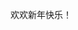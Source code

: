 欢欢新年快乐！
<html lang="zh-cn">
<head>
    <meta charset="UTF-8">
    <meta name="viewport" content="width=device-width, initial-scale=1.0">
    <title>浪漫烟花效果</title>
    <style>
        @import url('https://fonts.googleapis.com/css2?family=Zhi+Mang+Xing&display=swap'); /* 引入行楷字体 */
        
        body {
            margin: 0;
            overflow: hidden;
            background-color: #000; /* 背景为黑色 */
            display: flex;
            justify-content: center;
            align-items: center;
            height: 100vh;
            position: relative;
            flex-direction: column;
        }
        canvas {
            display: block;
            width: 100%;
            height: 100%;
        }
        #controls {
            position: absolute;
            bottom: 20px;
            display: flex;
            gap: 10px;
        }
        .controlButton {
            padding: 8px 16px;
            background-color: #ff4081;
            color: white;
            border: none;
            border-radius: 20px;
            box-shadow: 0 2px 4px rgba(0, 0, 0, 0.1);
            cursor: pointer;
            z-index: 10;
            font-size: 14px;
            font-family: 'Zhi Mang Xing', cursive;
            transition: background-color 0.3s, transform 0.3s;
        }
        .controlButton:hover {
            background-color: #ff79a6;
            transform: scale(1.1);
        }
        #backgroundText, #newYearText {
            position: absolute;
            left: 50%;
            transform: translate(-50%, -50%);
            font-size: 10vw; /* 使用相对单位以适应不同屏幕 */
            font-family: 'Zhi Mang Xing', cursive; /* 使用行楷字体 */
            background: linear-gradient(45deg, #ff0000, #ff7f00, #ffff00, #00ff00, #0000ff, #4b0082, #8b00ff);
            -webkit-background-clip: text;
            color: transparent;
            z-index: 1;
            text-align: center;
            opacity: 0;
            transition: opacity 2s ease-in-out; /* 添加淡入淡出效果 */
        }
        #backgroundText {
            top: 40%;
        }
        #newYearText {
            top: 60%;
        }
    </style>
</head>
<body>
    <div id="backgroundText">欢欢</div>
    <div id="newYearText">新年快乐</div>
    <canvas id="fireworksCanvas"></canvas>
    <audio id="fireworkSound" src="firework.mp3"></audio>
    <div id="controls">
        <button class="controlButton" id="toggleButton">开始烟花</button>
        <button class="controlButton" id="type1Button">普通烟花</button>
        <button class="controlButton" id="type2Button">大烟花</button>
        <button class="controlButton" id="type3Button">小烟花</button>
        <button class="controlButton" id="type4Button">特殊烟花</button>
    </div>
    <script>
        const canvas = document.getElementById('fireworksCanvas');
        const ctx = canvas.getContext('2d');
        const fireworkSound = document.getElementById('fireworkSound');
        const toggleButton = document.getElementById('toggleButton');
        const type1Button = document.getElementById('type1Button');
        const type2Button = document.getElementById('type2Button');
        const type3Button = document.getElementById('type3Button');
        const type4Button = document.getElementById('type4Button');
        const backgroundText = document.getElementById('backgroundText');
        const newYearText = document.getElementById('newYearText');
        let fireworks = [];
        let particles = [];
        const colors = ['#FF1461', '#18FF92', '#5A87FF', '#FBF38C'];
        let fireworkCount = 0;
        let isFireworksActive = false;
        let hue = 0;
        let fireworkType = 0; // 当前烟花类型

        canvas.width = window.innerWidth;
        canvas.height = window.innerHeight;

        toggleButton.addEventListener('click', () => {
            isFireworksActive = !isFireworksActive;
            toggleButton.textContent = isFireworksActive ? '停止烟花' : '开始烟花';
            if (isFireworksActive) {
                setTimeout(() => {
                    backgroundText.style.opacity = 1;
                }, 3000); // 3秒后显示“欢欢”
                setTimeout(() => {
                    newYearText.style.opacity = 1;
                }, 9000); // 9秒后显示“新年快乐”
            } else {
                backgroundText.style.opacity = 0;
                newYearText.style.opacity = 0;
            }
        });

        type1Button.addEventListener('click', () => fireworkType = 0);
        type2Button.addEventListener('click', () => fireworkType = 1);
        type3Button.addEventListener('click', () => fireworkType = 2);
        type4Button.addEventListener('click', () => fireworkType = 3);

        class Firework {
            constructor(x, y, targetX, targetY) {
                this.x = x;
                this.y = y;
                this.targetX = targetX;
                this.targetY = targetY;
                this.distanceToTarget = this.calculateDistance(x, y, targetX, targetY);
                this.distanceTraveled = 0;
                this.coordinates = [];
                this.coordinateCount = 3;
                while (this.coordinateCount--) {
                    this.coordinates.push([this.x, this.y]);
                }
                this.angle = Math.atan2(targetY - y, targetX - x);
                this.speed = 1; // 调整速度更慢
                this.acceleration = 1.02; // 调整加速度
                this.brightness = Math.random() * 50 + 50;
                this.targetRadius = 1;
            }

            calculateDistance(x1, y1, x2, y2) {
                const xDistance = x2 - x1;
                const yDistance = y2 - y1;
                return Math.sqrt(Math.pow(xDistance, 2) + Math.pow(yDistance, 2));
            }

            update(index) {
                this.coordinates.pop();
                this.coordinates.unshift([this.x, this.y]);

                if (this.targetRadius < 8) {
                    this.targetRadius += 0.3;
                } else {
                    this.targetRadius = 1;
                }

                this.speed *= this.acceleration;

                const vx = Math.cos(this.angle) * this.speed;
                const vy = Math.sin(this.angle) * this.speed;
                this.distanceTraveled = this.calculateDistance(this.x, this.y, this.x + vx, this.y + vy);

                if (this.distanceTraveled >= this.distanceToTarget) {
                    createParticles(this.targetX, this.targetY, fireworkType);
                    fireworks.splice(index, 1);
                    fireworkSound.currentTime = 0;
                    fireworkSound.play();
                } else {
                    this.x += vx;
                    this.y += vy;
                }
            }

            draw() {
                ctx.beginPath();
                ctx.moveTo(this.coordinates[this.coordinates.length - 1][0], this.coordinates[this.coordinates.length - 1][1]);
                ctx.lineTo(this.x, this.y);
                ctx.strokeStyle = `hsl(${Math.random() * 360}, 100%, ${this.brightness}%)`;
                ctx.stroke();

                ctx.beginPath();
                ctx.arc(this.targetX, this.targetY, this.targetRadius, 0, Math.PI * 2);
                ctx.stroke();
            }
        }

        class Particle {
            constructor(x, y, hue) {
                this.x = x;
                this.y = y;
                this.coordinates = [];
                this.coordinateCount = 5;
                while (this.coordinateCount--) {
                    this.coordinates.push([this.x, this.y]);
                }
                this.angle = Math.random() * Math.PI * 2;
                this.speed = Math.random() * 10 + 1;
                this.friction = 0.95;
                this.gravity = 1;
                this.hue = hue;
                this.brightness = Math.random() * 80 + 20;
                this.alpha = 1;
                this.decay = Math.random() * 0.03 + 0.01;
            }

            update(index) {
                this.coordinates.pop();
                this.coordinates.unshift([this.x, this.y]);

                this.speed *= this.friction;
                this.x += Math.cos(this.angle) * this.speed;
                this.y += Math.sin(this.angle) * this.speed + this.gravity;
                this.alpha -= this.decay;

                if (this.alpha <= this.decay) {
                    particles.splice(index, 1);
                }
            }

            draw() {
                ctx.beginPath();
                ctx.moveTo(this.coordinates[this.coordinates.length - 1][0], this.coordinates[this.coordinates.length - 1][1]);
                ctx.lineTo(this.x, this.y);
                ctx.strokeStyle = `hsla(${this.hue}, 100%, ${this.brightness}%, ${this.alpha})`;
                ctx.stroke();
            }
        }

        function createParticles(x, y, type) {
            let particleCount;
            switch (type) {
                case 0: // 普通烟花
                    particleCount = 100;
                    break;
                case 1: // 大烟花
                    particleCount = 200;
                    break;
                case 2: // 小烟花
                    particleCount = 50;
                    break;
                case 3: // 特殊烟花
                    particleCount = 150;
                    break;
                default:
                    particleCount = 100;
            }

            while (particleCount--) {
                particles.push(new Particle(x, y, Math.random() * 360));
            }
        }

        function loop() {
            requestAnimationFrame(loop);

            ctx.globalCompositeOperation = 'destination-out';
            ctx.fillStyle = 'rgba(0, 0, 0, 0.5)';
            ctx.fillRect(0, 0, canvas.width, canvas.height);
            ctx.globalCompositeOperation = 'lighter';

            let i = fireworks.length;
            while (i--) {
                fireworks[i].draw();
                fireworks[i].update(i);
            }

            let j = particles.length;
            while (j--) {
                particles[j].draw();
                particles[j].update(j);
            }

            if (isFireworksActive && Math.random() < 0.1) { // 增加发射频率
                const startX = Math.random() * canvas.width; // 随机化发射点
                const startY = canvas.height;
                const targetX = Math.random() * canvas.width;
                const targetY = Math.random() * canvas.height / 2; // 确保目标位置在页面上半部分
                fireworks.push(new Firework(startX, startY, targetX, targetY));
                fireworkCount++; // 增加烟花数量
            }

            // 更新背景文字颜色，颜色变化速度减缓
            if (isFireworksActive) {
                hue += 0.5; // 调整颜色变化速度
                const gradient = `linear-gradient(45deg, hsl(${hue}, 100%, 50%), hsl(${(hue + 60) % 360}, 100%, 50%), hsl(${(hue + 120) % 360}, 100%, 50%), hsl(${(hue + 180) % 360}, 100%, 50%), hsl(${(hue + 240) % 360}, 100%, 50%), hsl(${(hue + 300) % 360}, 100%, 50%))`;
                backgroundText.style.background = gradient;
                backgroundText.style.webkitBackgroundClip = 'text';
                backgroundText.style.color = 'transparent';
                newYearText.style.background = gradient;
                newYearText.style.webkitBackgroundClip = 'text';
                newYearText.style.color = 'transparent';
            }
        }

        window.onload = loop;
        window.onresize = () => {
            canvas.width = window.innerWidth;
            canvas.height = window.innerHeight;
        };
    </script>
</body>
</html>
